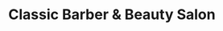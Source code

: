 ---
title: "Classic Barber & Beauty Salon"
url: /philadelphia/classic-barber-und-beauty-salon/
shop: Friseur
---